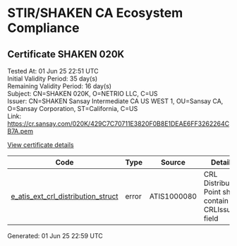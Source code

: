 # STIR/SHAKEN CA Ecosystem Compliance

## Certificate SHAKEN 020K

Tested At: 01 Jun 25 22:51 UTC\
Initial Validity Period: 35 day(s)\
Remaining Validity Period: 16 day(s)\
Subject: CN=SHAKEN 020K, O=NETRIO LLC, C=US\
Issuer: CN=SHAKEN Sansay Intermediate CA US WEST 1, OU=Sansay CA, O=Sansay Corporation, ST=California, C=US\
Link: https://cr.sansay.com/020K/429C7C70711E3820F0B8E1DEAE6FF3262264CB7A.pem

[View certificate details](https://x509.io/?cert=MIICnTCCAkKgAwIBAgIUQpx8cHEeOCDwuOHerm%2FzJiJky3owCgYIKoZIzj0EAwIwgYUxCzAJBgNVBAYTAlVTMRMwEQYDVQQIDApDYWxpZm9ybmlhMRswGQYDVQQKDBJTYW5zYXkgQ29ycG9yYXRpb24xEjAQBgNVBAsMCVNhbnNheSBDQTEwMC4GA1UEAwwnU0hBS0VOIFNhbnNheSBJbnRlcm1lZGlhdGUgQ0EgVVMgV0VTVCAxMB4XDTI1MDUxMzE1NTE0MFoXDTI1MDYxNzE1NTE0MFowODELMAkGA1UEBhMCVVMxEzARBgNVBAoMCk5FVFJJTyBMTEMxFDASBgNVBAMMC1NIQUtFTiAwMjBLMFkwEwYHKoZIzj0CAQYIKoZIzj0DAQcDQgAEyMHfysJh4IAjX5kpHHR0qxEAUkwwuaS19VuoANvgX97B7M7YvfmGUzH%2FF4CWx0SzMpRa4t4ZDy2JurEhwgf51KOB2zCB2DAWBggrBgEFBQcBGgQKMAigBhYEMDIwSzAXBgNVHSAEEDAOMAwGCmCGSAGG%2FwkBAQQwHQYDVR0OBBYEFJGfp61MFPlAULgN%2F0vQqNqSYeqnMB8GA1UdIwQYMBaAFKzTk%2FVDQ8wKvkVYFxN9knzcwwFGMEcGA1UdHwRAMD4wPKA6oDiGNmh0dHBzOi8vYXV0aGVudGljYXRlLWFwaS5pY29uZWN0aXYuY29tL2Rvd25sb2FkL3YxL2NybDAMBgNVHRMBAf8EAjAAMA4GA1UdDwEB%2FwQEAwIHgDAKBggqhkjOPQQDAgNJADBGAiEAy13fNQlbjlW%2FA8y4VjDeHO%2F4OqZPPMcu2hjTc9y5casCIQCFRuCfyq1QkyVlTEFGqErVw0tXwjAZ7pqMv33DvyUUBQ%3D%3D)

| Code | Type | Source | Details |
|------|------|--------|---------|
| [e_atis_ext_crl_distribution_struct](../../ISSUES/e_atis_ext_crl_distribution_struct/README.md) | error | ATIS1000080 | CRL Distribution Point shall contain a CRLIssuer field |


Generated: 01 Jun 25 22:59 UTC